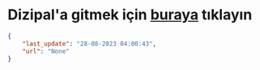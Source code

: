 # Dizipal'a gitmek için [buraya](None) tıklayın
    
```json
{
    "last_update": "28-08-2023 04:00:43",
    "url": "None"
}
```